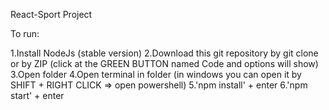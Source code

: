React-Sport Project

To run:

1.Install NodeJs (stable version)
2.Download this git repository by git clone or by ZIP (click at the GREEN BUTTON named Code and options will show)
3.Open folder
4.Open terminal in folder (in windows you can open it by SHIFT + RIGHT CLICK => open powershell)
5.'npm install' + enter
6.'npm start' + enter
